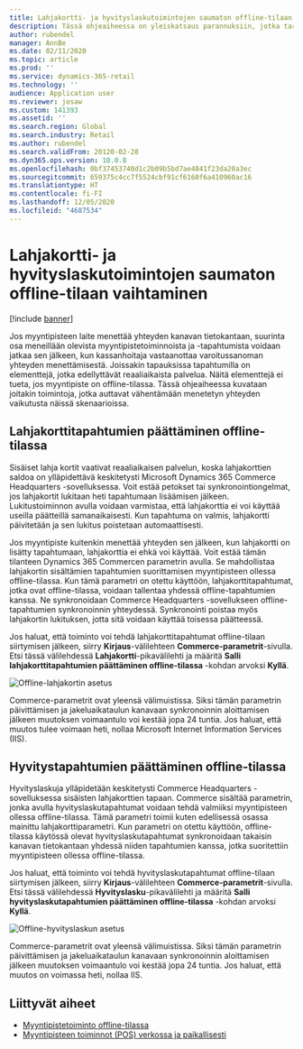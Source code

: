 ```yaml
---
title: Lahjakortti- ja hyvityslaskutoimintojen saumaton offline-tilaan vaihtaminen
description: Tässä ohjeaiheessa on yleiskatsaus parannuksiin, jotka tarjoavat saumattoman offline-kytkimen tietyille maksutyypeille.
author: rubendel
manager: AnnBe
ms.date: 02/11/2020
ms.topic: article
ms.prod: ''
ms.service: dynamics-365-retail
ms.technology: ''
audience: Application user
ms.reviewer: josaw
ms.custom: 141393
ms.assetid: ''
ms.search.region: Global
ms.search.industry: Retail
ms.author: rubendel
ms.search.validFrom: 20120-02-28
ms.dyn365.ops.version: 10.0.8
ms.openlocfilehash: 0bf37453740d1c2b09b5bd7ae4841f23da20a3ec
ms.sourcegitcommit: 659375c4cc7f5524cbf91cf6160f6a410960ac16
ms.translationtype: HT
ms.contentlocale: fi-FI
ms.lasthandoff: 12/05/2020
ms.locfileid: "4687534"
---
```

# <a name="seamless-offline-switch-for-gift-card-and-credit-memo-operations"></a>Lahjakortti- ja hyvityslaskutoimintojen saumaton offline-tilaan vaihtaminen

[!include [banner](../includes/banner.md)]

Jos myyntipisteen laite menettää yhteyden kanavan tietokantaan, suurinta osa meneillään olevista myyntipistetoiminnoista ja -tapahtumista voidaan jatkaa sen jälkeen, kun kassanhoitaja vastaanottaa varoitussanoman yhteyden menettämisestä. Joissakin tapauksissa tapahtumilla on elementtejä, jotka edellyttävät reaaliaikaista palvelua. Näitä elementtejä ei tueta, jos myyntipiste on offline-tilassa. Tässä ohjeaiheessa kuvataan joitakin toimintoja, jotka auttavat vähentämään menetetyn yhteyden vaikutusta näissä skenaarioissa.

## <a name="completing-gift-card-transactions-in-offline-mode"></a>Lahjakorttitapahtumien päättäminen offline-tilassa

Sisäiset lahja kortit vaativat reaaliaikaisen palvelun, koska lahjakorttien saldoa on ylläpidettävä keskitetysti Microsoft Dynamics 365 Commerce Headquarters -sovelluksessa. Voit estää petokset tai synkronointiongelmat, jos lahjakortit lukitaan heti tapahtumaan lisäämisen jälkeen. Lukitustoiminnon avulla voidaan varmistaa, että lahjakorttia ei voi käyttää useilla päätteillä samanaikaisesti. Kun tapahtuma on valmis, lahjakortti päivitetään ja sen lukitus poistetaan automaattisesti.

Jos myyntipiste kuitenkin menettää yhteyden sen jälkeen, kun lahjakortti on lisätty tapahtumaan, lahjakorttia ei ehkä voi käyttää. Voit estää tämän tilanteen Dynamics 365 Commercen parametrin avulla. Se mahdollistaa lahjakortin sisältämien tapahtumien suorittamisen myyntipisteen ollessa offline-tilassa. Kun tämä parametri on otettu käyttöön, lahjakorttitapahtumat, jotka ovat offline-tilassa, voidaan tallentaa yhdessä offline-tapahtumien kanssa. Ne synkronoidaan Commerce Headquarters -sovellukseen offline-tapahtumien synkronoinnin yhteydessä. Synkronointi poistaa myös lahjakortin lukituksen, jotta sitä voidaan käyttää toisessa päätteessä.

Jos haluat, että toiminto voi tehdä lahjakorttitapahtumat offline-tilaan siirtymisen jälkeen, siirry **Kirjaus**-välilehteen **Commerce-parametrit**-sivulla. Etsi tässä välilehdessä **Lahjakortti**-pikavälilehti ja määritä **Salli lahjakorttitapahtumien päättäminen offline-tilassa** -kohdan arvoksi **Kyllä**.

![Offline-lahjakortin asetus](../media/gift.png)

Commerce-parametrit ovat yleensä välimuistissa. Siksi tämän parametrin päivittämisen ja jakeluaikataulun kanavaan synkronoinnin aloittamisen jälkeen muutoksen voimaantulo voi kestää jopa 24 tuntia. Jos haluat, että muutos tulee voimaan heti, nollaa Microsoft Internet Information Services (IIS).

## <a name="completing-credit-memo-transactions-in-offline-mode"></a>Hyvitystapahtumien päättäminen offline-tilassa

Hyvityslaskuja ylläpidetään keskitetysti Commerce Headquarters -sovelluksessa sisäisten lahjakorttien tapaan. Commerce sisältää parametrin, jonka avulla hyvityslaskutapahtumat voidaan tehdä valmiiksi myyntipisteen ollessa offline-tilassa. Tämä parametri toimii kuten edellisessä osassa mainittu lahjakorttiparametri. Kun parametri on otettu käyttöön, offline-tilassa käytössä olevat hyvityslaskutapahtumat synkronoidaan takaisin kanavan tietokantaan yhdessä niiden tapahtumien kanssa, jotka suoritettiin myyntipisteen ollessa offline-tilassa.

Jos haluat, että toiminto voi tehdä hyvityslaskutapahtumat offline-tilaan siirtymisen jälkeen, siirry **Kirjaus**-välilehteen **Commerce-parametrit**-sivulla. Etsi tässä välilehdessä **Hyvityslasku**-pikavälilehti ja määritä **Salli hyvityslaskutapahtumien päättäminen offline-tilassa** -kohdan arvoksi **Kyllä**.

![Offline-hyvityslaskun asetus](../media/creditmemo.png)

Commerce-parametrit ovat yleensä välimuistissa. Siksi tämän parametrin päivittämisen ja jakeluaikataulun kanavaan synkronoinnin aloittamisen jälkeen muutoksen voimaantulo voi kestää jopa 24 tuntia. Jos haluat, että muutos on voimassa heti, nollaa IIS.

## <a name="related-topics"></a>Liittyvät aiheet

- [Myyntipistetoiminto offline-tilassa](https://docs.microsoft.com/dynamics365/retail/pos-offline-functionality)
- [Myyntipisteen toiminnot (POS) verkossa ja paikallisesti](https://docs.microsoft.com/dynamics365/retail/pos-operations)

